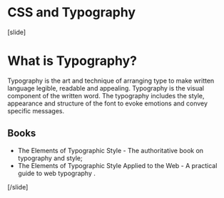 # CSS and Typography

[slide]
# What is Typography?

Typography is the art and technique of arranging type to make written language legible, readable and appealing. Typography is the visual component of the written word. The typography includes the style, appearance and structure of the font to evoke emotions and convey specific messages.

## Books

* The Elements of Typographic Style - The authoritative book on typography and style;
* The Elements of Typographic Style Applied to the Web - A practical guide to web typography .

[/slide]